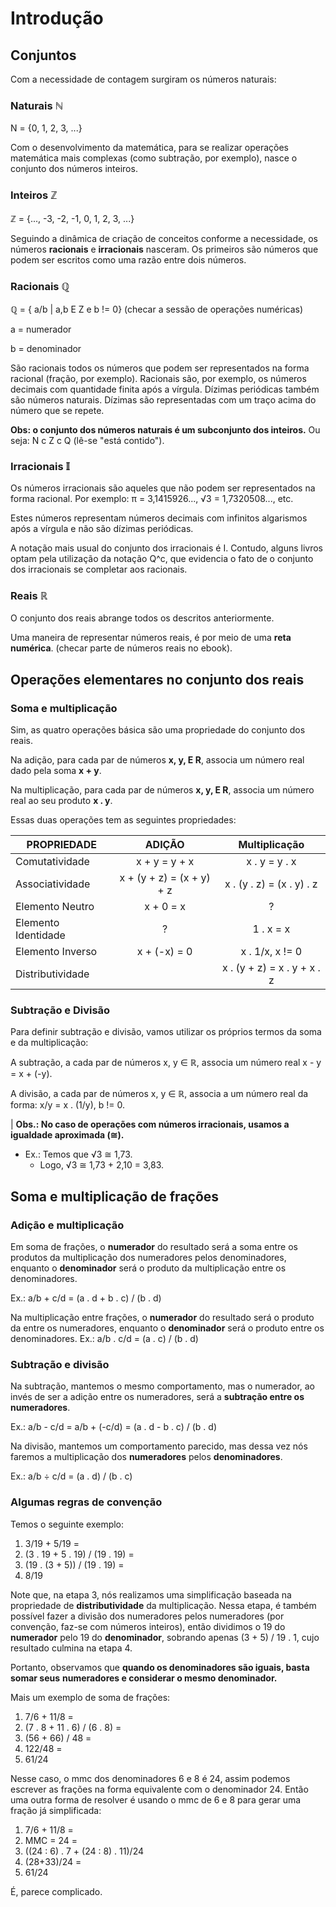 # Introdução

## Conjuntos

Com a necessidade de contagem surgiram os números naturais:

### Naturais ℕ
N = {0, 1, 2, 3, ...}

Com o desenvolvimento da matemática, para se realizar operações matemática mais
complexas (como subtração, por exemplo), nasce o conjunto dos números inteiros.

### Inteiros ℤ
ℤ = {..., -3, -2, -1, 0, 1, 2, 3, ...}

Seguindo a dinâmica de criação de conceitos conforme a necessidade, os números
**racionais** e **irracionais** nasceram. Os primeiros são números que podem ser
escritos como uma razão entre dois números.

### Racionais ℚ
ℚ = { a/b | a,b E Z e b != 0} (checar a sessão de operações numéricas)

a = numerador

b = denominador

São racionais todos os números que podem ser representados na forma racional (fração,
por exemplo).
Racionais são, por exemplo, os números decimais com quantidade finita após a vírgula.
Dízimas periódicas também são números naturais. Dízimas são representadas com um traço
acima do número que se repete.

**Obs: o conjunto dos números naturais é um subconjunto dos inteiros.** Ou seja:
N c Z c Q (lê-se "está contido").

### Irracionais 𝕀

Os números irracionais são aqueles que não podem ser representados na forma racional.
Por exemplo: π = 3,1415926..., √3 = 1,7320508..., etc.

Estes números representam números decimais com infinitos algarismos após a vírgula e não
são dízimas periódicas.

A notação mais usual do conjunto dos irracionais é I. Contudo, alguns livros optam pela
utilização da notação Q^c, que evidencia o fato de o conjunto dos irracionais se 
completar aos racionais.

### Reais ℝ
O conjunto dos reais abrange todos os descritos anteriormente.

Uma maneira de representar números reais, é por meio de uma **reta numérica**. (checar parte de números reais no ebook).

## Operações elementares no conjunto dos reais

### Soma e multiplicação
Sim, as quatro operações básica são uma propriedade do conjunto dos reais.

Na adição, para cada par de números **x, y, E R**, associa um número real dado pela
soma **x + y**.

Na multiplicação, para cada par de números **x, y, E R**, associa um número real ao seu 
produto **x . y**.

Essas duas operações tem as seguintes propriedades:

|     PROPRIEDADE     |           ADIÇÃO          |       Multiplicação       |
|---------------------|:-------------------------:|:-------------------------:|
| Comutatividade      |       x + y = y + x       |       x . y = y . x       |
| Associatividade     | x + (y + z) = (x + y) + z | x . (y . z) = (x . y) . z |
| Elemento Neutro     |         x + 0 = x         |            ?              |
| Elemento Identidade |             ?             |         1 . x = x         |
| Elemento Inverso    |        x + (-x) = 0       |      x . 1/x, x != 0      |
| Distributividade    |                           |x . (y + z) = x . y + x . z|

### Subtração e Divisão
Para definir subtração e divisão, vamos utilizar os próprios termos da soma e da 
multiplicação:

A subtração, a cada par de números x, y ∈ ℝ, associa um número real x - y = x + (-y).

A divisão, a cada par de números x, y ∈ ℝ, associa a um número real da forma: x/y = x .
(1/y), b != 0.

| **Obs.: No caso de operações com números irracionais, usamos a igualdade aproximada (≅).**

- Ex.: Temos que √3 ≅ 1,73.
  - Logo, √3 ≅ 1,73 + 2,10 = 3,83.

## Soma e multiplicação de frações
### Adição e multiplicação
Em soma de frações, o **numerador** do resultado será a soma entre os produtos da
multiplicação dos numeradores pelos denominadores, enquanto o **denominador** será
o produto da multiplicação entre os denominadores.

Ex.: a/b + c/d = (a . d + b . c) / (b . d)

Na multiplicação entre frações, o **numerador** do resultado será o produto da
entre os numeradores, enquanto o **denominador** será o produto entre os denominadores.
Ex.: a/b . c/d = (a . c) / (b . d)

### Subtração e divisão
Na subtração, mantemos o mesmo comportamento, mas o numerador, ao invés de ser a adição
entre os numeradores, será a **subtração entre os numeradores**.

Ex.: a/b - c/d = a/b + (-c/d) = (a . d - b . c) / (b . d)

Na divisão, mantemos um comportamento parecido, mas dessa vez nós faremos a multiplicação
dos **numeradores** pelos **denominadores**.

Ex.: a/b ÷ c/d = (a . d) / (b . c)

### Algumas regras de convenção
Temos o seguinte exemplo:

1. 3/19 + 5/19 =
2. (3 . 19 + 5 . 19) / (19 . 19) =
3. (19 . (3 + 5)) / (19 . 19) = 
4. 8/19
  
Note que, na etapa 3, nós realizamos uma simplificação baseada na propriedade de
**distributividade** da multiplicação. Nessa etapa, é também possível fazer a divisão
dos numeradores pelos numeradores (por convenção, faz-se com números inteiros), então
dividimos o 19 do **numerador** pelo 19 do **denominador**, sobrando apenas 
(3 + 5) / 19 . 1, cujo resultado culmina na etapa 4.

Portanto, observamos que **quando os denominadores são iguais, basta somar seus**
**numeradores e considerar o mesmo denominador.**

Mais um exemplo de soma de frações:

1. 7/6 + 11/8 =
2. (7 . 8 + 11 . 6) / (6 . 8) =
3. (56 + 66) / 48 =
4. 122/48 =
5. 61/24

Nesse caso, o mmc dos denominadores 6 e 8 é 24, assim podemos escrever as frações na
forma equivalente com o denominador 24. Então uma outra forma de resolver é usando o 
mmc de 6 e 8 para gerar uma fração já simplificada:

1. 7/6 + 11/8 =
2. MMC = 24 =
3. ((24 : 6) . 7 + (24 : 8) . 11)/24
4. (28+33)/24 =
5. 61/24

É, parece complicado.

